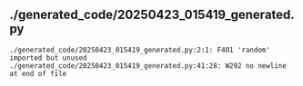 ## ./generated_code/20250423_015419_generated.py
```
./generated_code/20250423_015419_generated.py:2:1: F401 'random' imported but unused
./generated_code/20250423_015419_generated.py:41:28: W292 no newline at end of file

```

